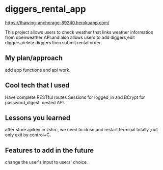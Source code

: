 # diggers_rental_app
https://thawing-anchorage-89240.herokuapp.com/

This project allows users to check weather that links weather information from openweather API.and also allows users to add diggers,edit diggers,delete diggers then submit rental order. 

## My plan/approach
add app functions and api work. 

## Cool tech that I used
Have complete RESTful routes
Sessions for logged_in and BCrypt for password_digest. 
nested  API.

## Lessons you learned
after store apikey in zshrc, we need to close and restart terminal totally ,not only exit by control+C.

## Features to add in the future
change the user's input to users' choice. 